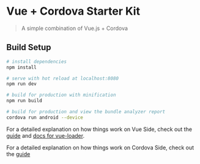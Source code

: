 # Vue + Cordova Starter Kit

> A simple combination of Vue.js + Cordova

## Build Setup

``` bash
# install dependencies
npm install

# serve with hot reload at localhost:8080
npm run dev

# build for production with minification
npm run build

# build for production and view the bundle analyzer report
cordova run android --device
```

For a detailed explanation on how things work on Vue Side, check out the [guide](http://vuejs-templates.github.io/webpack/) and [docs for vue-loader](http://vuejs.github.io/vue-loader).

For a detailed explanation on how things work on Cordova Side, check out the [guide](https://cordova.apache.org/)
